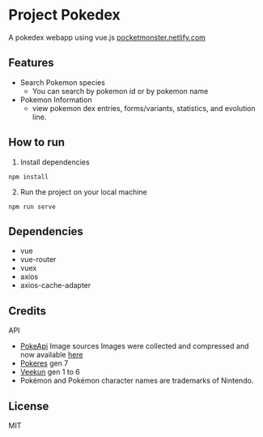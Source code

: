 # Project Pokedex
A pokedex webapp using vue.js
[pocketmonster.netlify.com](pocketmonster.netlify.com)

## Features
- Search Pokemon species
    - You can search by pokemon id or by pokemon name
- Pokemon Information
    - view pokemon dex entries, forms/variants, statistics, and evolution line.

## How to run
1. Install dependencies
```
npm install

```
2. Run the project on your local machine
```
npm run serve
```

## Dependencies
- vue
- vue-router
- vuex
- axios
- axios-cache-adapter

## Credits
API
- [PokeApi](https://pokeapi.co/)
Image sources
Images were collected and compressed and now available [here](https://github.com/billysillano/pokemon-assets)
- [Pokeres](https://pokeres.bastionbot.org/) gen 7
- [Veekun](http://veekun.com/) gen 1 to 6
- Pokémon and Pokémon character names are trademarks of Nintendo.


## License
MIT
